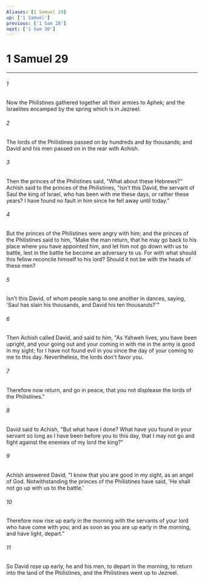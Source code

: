 ```yaml
---
Aliases: [1 Samuel 29]
up: ['1 Samuel']
previous: ['1 Sam 28']
next: ['1 Sam 30']
---
```

# 1 Samuel 29
***





###### 1 

Now the Philistines gathered together all their armies to Aphek; and the Israelites encamped by the spring which is in Jezreel. 



###### 2 

The lords of the Philistines passed on by hundreds and by thousands; and David and his men passed on in the rear with Achish. 



###### 3 

Then the princes of the Philistines said, "What about these Hebrews?" Achish said to the princes of the Philistines, "Isn't this David, the servant of Saul the king of Israel, who has been with me these days, or rather these years? I have found no fault in him since he fell away until today." 



###### 4 

But the princes of the Philistines were angry with him; and the princes of the Philistines said to him, "Make the man return, that he may go back to his place where you have appointed him, and let him not go down with us to battle, lest in the battle he become an adversary to us. For with what should this fellow reconcile himself to his lord? Should it not be with the heads of these men? 



###### 5 

Isn't this David, of whom people sang to one another in dances, saying, 'Saul has slain his thousands, and David his ten thousands?'" 



###### 6 

Then Achish called David, and said to him, "As Yahweh lives, you have been upright, and your going out and your coming in with me in the army is good in my sight; for I have not found evil in you since the day of your coming to me to this day. Nevertheless, the lords don't favor you. 



###### 7 

Therefore now return, and go in peace, that you not displease the lords of the Philistines." 



###### 8 

David said to Achish, "But what have I done? What have you found in your servant so long as I have been before you to this day, that I may not go and fight against the enemies of my lord the king?" 



###### 9 

Achish answered David, "I know that you are good in my sight, as an angel of God. Notwithstanding the princes of the Philistines have said, 'He shall not go up with us to the battle.' 



###### 10 

Therefore now rise up early in the morning with the servants of your lord who have come with you; and as soon as you are up early in the morning, and have light, depart." 



###### 11 

So David rose up early, he and his men, to depart in the morning, to return into the land of the Philistines, and the Philistines went up to Jezreel.
